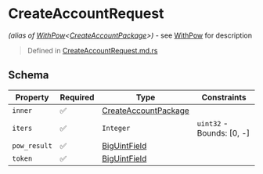 # CreateAccountRequest
*(alias of [WithPow](../../../pow/WithPow.md)\<[CreateAccountPackage](../../../routes/native/create_account/CreateAccountPackage.md)\>)* - see [WithPow](../../../pow/WithPow.md) for description
> Defined in [CreateAccountRequest.md.rs](../../../../interface/src/interface/routes/native/create_account)

## Schema

| Property | Required | Type | Constraints |
| --- | --- | --- | --- |
| `inner` | ✅ | [CreateAccountPackage](../../../routes/native/create_account/CreateAccountPackage.md) |     | 
| `iters` | ✅ | `Integer` | `uint32` - Bounds: [0, -] | 
| `pow_result` | ✅ | [BigUintField](../../../fields/big_uint/BigUintField.md) |     | 
| `token` | ✅ | [BigUintField](../../../fields/big_uint/BigUintField.md) |     | 


